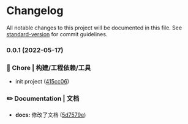 # Changelog

All notable changes to this project will be documented in this file. See [standard-version](https://github.com/conventional-changelog/standard-version) for commit guidelines.

### 0.0.1 (2022-05-17)


### 🚀 Chore | 构建/工程依赖/工具

* init project ([415cc06](https://github.com/guoshuangyang/atom-ui/commit/415cc06a48ad760665c330365bbad38241d13f37))


### ✏️ Documentation | 文档

* **docs:** 修改了文档 ([5d7579e](https://github.com/guoshuangyang/atom-ui/commit/5d7579e7e7099bc717853ad8fc2645209403a9bf))
